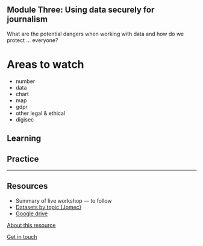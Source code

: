 ## Module Three: Using data securely for journalism

What are the potential dangers when working with data and how do we protect ... everyone?

# Areas to watch
- number
- data
- chart
- map
- gdpr
- other legal & ethical
- digisec

## Learning

## Practice

---
## Resources

- Summary of live workshop — to follow
- [Datasets by topic (Jomec)](https://aodhanlutetiae.github.io/j_book/intro.html)
- [Google drive](https://bit.ly/app_data_jomec)

[About this resource](https://aodhanlutetiae.github.io/dj_secure/about)

[Get in touch](mailto:odonnella4@cardiff.ac.uk)

